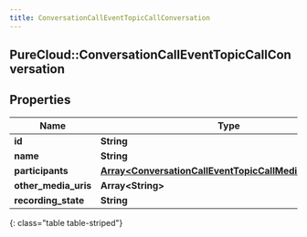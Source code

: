 ```yaml
---
title: ConversationCallEventTopicCallConversation
---
```

## PureCloud::ConversationCallEventTopicCallConversation

## Properties

|Name | Type | Description | Notes|
|------------ | ------------- | ------------- | -------------|
| **id** | **String** |  | [optional] |
| **name** | **String** |  | [optional] |
| **participants** | [**Array&lt;ConversationCallEventTopicCallMediaParticipant&gt;**](ConversationCallEventTopicCallMediaParticipant.html) |  | [optional] |
| **other_media_uris** | **Array&lt;String&gt;** |  | [optional] |
| **recording_state** | **String** |  | [optional] |
{: class="table table-striped"}


